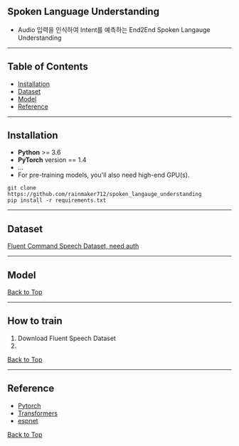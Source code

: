 

Spoken Language Understanding
------------------------------------
* Audio 입력을 인식하여 Intent를 예측하는 End2End Spoken Langauge Understanding
------------------------------------

Table of Contents
------------------------------------

<!--ts-->
   * [Installation](#installation)
   * [Dataset](#dataset)
   * [Model](#model)
   * [Reference](#reference)
<!--te-->

------------------------------------

Installation
------------------------------------

* **Python** >= 3.6
* **PyTorch** version == 1.4
* ...
* For pre-training models, you'll also need high-end GPU(s).

```bash=
git clone https://github.com/rainmaker712/spoken_langauge_understanding
pip install -r requirements.txt
```

------------------------------------

Dataset
------------------------------------
[Fluent Command Speech Dataset, need auth](https://groups.google.com/a/fluent.ai/forum/#!forum/fluent-speech-commands)

------------------------------------

Model
------------------------------------

[Back to Top](#table-of-contents)

------------------------------------

How to train
------------------------------------
1. Download Fluent Speech Dataset
2. 

[Back to Top](#table-of-contents)

------------------------------------
Reference
------------------------------------
* [Pytorch](https://github.com/pytorch/pytorch)
* [Transformers](https://github.com/huggingface/transformers)
* [espnet](https://github.com/espnet/espnet)

[Back to Top](#table-of-contents)